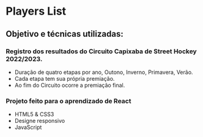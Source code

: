 # Players List
  
  ## Objetivo e técnicas utilizadas:

  ### Registro dos resultados do Circuito Capixaba de Street Hockey 2022/2023.<br>
  - Duração de quatro etapas por ano, Outono, Inverno, Primavera, Verão.<br>
  - Cada etapa tem sua própria premiação.<br>
  - Ao fim do Circuito ocorre a premiação final.
  
  ### Projeto feito para o aprendizado de React
  - HTML5 & CSS3
  - Designe responsivo
  - JavaScript
